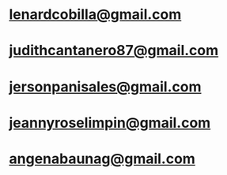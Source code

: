 # lenardcobilla@gmail.com #
# judithcantanero87@gmail.com #
# jersonpanisales@gmail.com #
# jeannyroselimpin@gmail.com #
# angenabaunag@gmail.com #